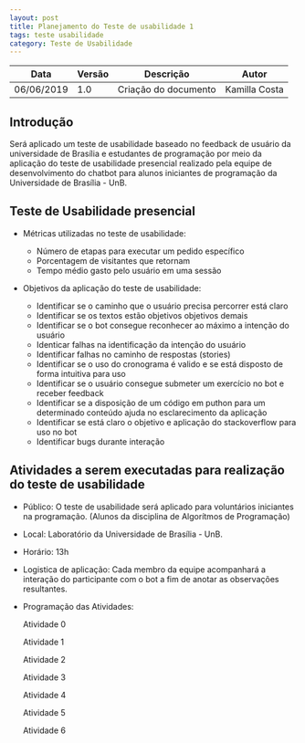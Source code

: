 ```yaml
---
layout: post
title: Planejamento do Teste de usabilidade 1
tags: teste usabilidade 
category: Teste de Usabilidade
---
```


|Data   |Versão   |Descrição   |Autor   |
|---|---|---|---|
|06/06/2019   | 1.0  |Criação do documento   |Kamilla Costa   |


## Introdução
Será aplicado um teste de usabilidade baseado no feedback de usuário da universidade de Brasília e estudantes de programação por meio da aplicação do teste de usabilidade presencial realizado pela equipe de desenvolvimento do chatbot para alunos iniciantes de programação da Universidade de Brasília - UnB.


## Teste de Usabilidade presencial

* Métricas utilizadas no teste de usabilidade:
    - Número de etapas para executar um pedido específico
    - Porcentagem de visitantes que retornam
    - Tempo médio gasto pelo usuário em uma sessão

* Objetivos da aplicação do teste de usabilidade:
    - Identificar se o caminho que o usuário precisa percorrer está claro
    - Identificar se os textos estão objetivos objetivos demais
    - Identificar se o bot consegue reconhecer ao máximo a intenção do usuário
    - Identicar falhas na identificação da intenção do usuário
    - Identificar falhas no caminho de respostas (stories)
    - Identificar se o uso do cronograma é valido e se está disposto de forma intuitiva para uso
    - Identificar se o usuário consegue submeter um exercício no bot e receber feedback
    - Identificar se a disposição de um código em puthon para um determinado conteúdo ajuda no esclarecimento da aplicação
    - Identificar se está claro o objetivo e aplicação do stackoverflow para uso no bot
    - Identificar bugs durante interação


## Atividades a serem executadas para realização do teste de usabilidade

* Público: O teste de usabilidade será aplicado para voluntários iniciantes na programação. (Alunos da disciplina de Algorítmos de Programação)

* Local: Laboratório da Universidade de Brasília - UnB.

* Horário: 13h

* Logistica de aplicação: Cada membro da equipe acompanhará a interação do participante com o bot a fim de anotar as observações resultantes.

* Programação das Atividades:

    Atividade 0


    Atividade 1


    Atividade 2


    Atividade 3


    Atividade 4 


    Atividade 5 


    Atividade 6



